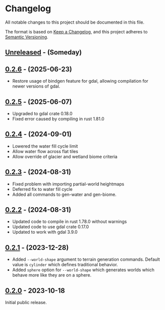 # Changelog

All notable changes to this project should be documented in this file.

The format is based on [Keep a Changelog](https://keepachangelog.com/en/1.0.0/),
and this project adheres to [Semantic Versioning](https://semver.org/spec/v2.0.0.html).

<!-- next-header -->

## [Unreleased] - (Someday)

## [0.2.6] - (2025-06-23)

* Restore usage of bindgen feature for gdal, allowing compilation for newer versions of gdal. 

## [0.2.5] - (2025-06-07)

* Upgraded to gdal crate 0.18.0
* Fixed error caused by compiling in rust 1.81.0

## [0.2.4] - (2024-09-01)

* Lowered the water fill cycle limit
* Allow water flow across flat tiles
* Allow override of glacier and wetland biome criteria

## [0.2.3] - (2024-08-31)

* Fixed problem with importing partial-world heightmaps
* Deferred fix to water fill cycle
* Added all commands to gen-water and gen-biome.

## [0.2.2] - (2024-08-31)

* Updated code to compile in rust 1.78.0 without warnings
* Updated code to use gdal crate 0.17.0
* Updated to work with gdal 3.9.0

## [0.2.1] - (2023-12-28)

* Added `--world-shape` argument to terrain generation commands. Default value is `cylinder` which defines traditional behavior.
* Added `sphere` option for `--world-shape` which generates worlds which behave more like they are on a sphere.

## [0.2.0] - 2023-10-18

Initial public release.

<!-- next-url -->
[Unreleased]: https://github.com/nms-scribe/cosmopoeia/v0.2.6...HEAD
[0.2.6]: https://github.com/nms-scribe/cosmopoeia/v0.2.5...v0.2.6
[0.2.5]: https://github.com/nms-scribe/cosmopoeia/v0.2.4...v0.2.5
[0.2.4]: https://github.com/nms-scribe/cosmopoeia/v0.2.3...v0.2.4
[0.2.3]: https://github.com/nms-scribe/cosmopoeia/v0.2.2...v0.2.3
[0.2.2]: https://github.com/assert-rs/predicates-rs/compare/v0.2.1...v0.2.2
[0.2.1]: https://github.com/assert-rs/predicates-rs/compare/v0.2.0...v0.2.1
[0.2.0]: https://github.com/nms-scribe/cosmopoeia/v0.1.2...v0.2.0
